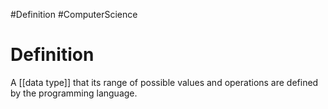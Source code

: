 #Definition #ComputerScience

# Definition

A [[data type]] that its range of possible values and operations are defined by the programming language.